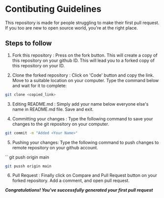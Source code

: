 # Contibuting Guidelines

This repository is made for people struggling to make their first pull request. If you too are new to open source world, you're at the right place.

## Steps to follow

1. Fork this repository : Press on the fork button. This will create a copy of this repository on your github ID. This will lead you to a forked copy of this repository on your ID.

2. Clone the forked repository : Click on 'Code' button and copy the link. Move to a suitable location on your computer. Type the command below and wait for it to complete:

```bash
git clone <copied_link>
```

3. Editing README.md : Simply add your name below everyone else's name in README.md file. Save and exit.

4. Committing your changes : Type the following command to save your changes to the git repository on your computer.

```bash
git commit -m "Added <Your Name>"
```

5. Pushing your changes: Type the following command to push changes to remote repository on your github account.

``
git push origin main

```bash
git pussh origin main

```

6. Pull Request : Finally click on Compare and Pull Request button on your forked repository. Add a comment, and open pull request.

***Congratulations! You've successfully generated your first pull request***

